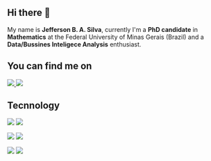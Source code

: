 ## Hi there 👋

My name is **Jefferson B. A. Silva**, currently I'm a **PhD candidate** in **Mathematics** at the Federal University of Minas Gerais (Brazil) and a **Data/Bussines Inteligece Analysis** enthusiast.

<!-- Actual text -->

## You can find me on 

<div> 
  <a href = "mailto:jeffauh@gmail.com">
     <img src="https://img.shields.io/badge/-Email-ff3366?style=for-the-badge&logo=gmail&logoColor=white" target="_blank">
  </a>
  <a href = ="https://www.linkedin.com/in/jefferson-silva-78621197/" target="_blank">
    <img src="https://img.shields.io/badge/-Linkedin-ff3366?style=for-the-badge&logo=linkedin&logoColor=white" target="_blank">
</a>  
</div>

## Tecnnology

<!-- ![](https://img.shields.io/badge/<WORD_ON_LEFT>-<WORD_ON_RIGHT>-informational?style=flat&logo=<LOGO_NAME>&logoColor=white&color=ff3366) -->

![](https://img.shields.io/badge/Code-Python-informational?style=square&logo=Python&logoColor=white&color=ff3366)
![](https://img.shields.io/badge/Library-Pandas-informational?style=flat&logo=Pandas&logoColor=white&color=ff3366)

![](https://img.shields.io/badge/Tool-Microsoft_Power_BI-informational?style=flat&logo=PowerBI&logoColor=white&color=ff3366)
![](https://img.shields.io/badge/Tool-Office_Suite-informational?style=flat&logo=microsoft&logoColor=white&color=ff3366)


![](https://img.shields.io/badge/Typing-LaTeX-informational?style=flat&logo=latex&logoColor=white&color=ff3366)
![](https://img.shields.io/badge/Typing-MarkDown-informational?style=flat&logo=markdown&logoColor=white&color=ff3366)






<!-- For quite some time, I've been using LaTeX for all my typing needs.  Even though recently I became a Markdown fan, I need to mention that LaTeX is a language that I know a bit.

More recently, I started learning Python as a tool for my Data/BI analysis. My main focus using Python is to get used to and improve the workflow of doing preliminary research and preparing databases to import into other software, such as Microsoft Power BI and Google Studio. 

<!--
**jeffinish/jeffinish** is a ✨ _special_ ✨ repository because its `README.md` (this file) appears on your GitHub profile.

Here are some ideas to get you started:

- 🔭 I’m currently working on ...
- 🌱 I’m currently learning ...
- 👯 I’m looking to collaborate on ...
- 🤔 I’m looking for help with ...
- 💬 Ask me about ...
- 📫 How to reach me: ...
- 😄 Pronouns: ...
- ⚡ Fun fact: ...
-->
